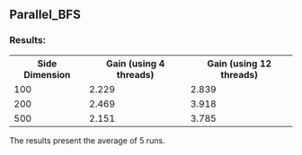 ## Parallel_BFS

### Results:
<table>
  <tr>
    <th>Side Dimension</th>   <th>Gain (using 4 threads)</th>   <th>Gain (using 12 threads)</th>
  </tr>
  <tr>
    <td>100</td>    <td>2.229</td>   <td>2.839</td>
  </tr>

  <tr>
    <td>200</td>    <td>2.469</td>   <td>3.918</td>
  </tr>

  <tr>
    <td>500</td>    <td>2.151</td>   <td>3.785</td>
  </tr>

</table>
		
The results present the average of 5 runs.		
		
 
